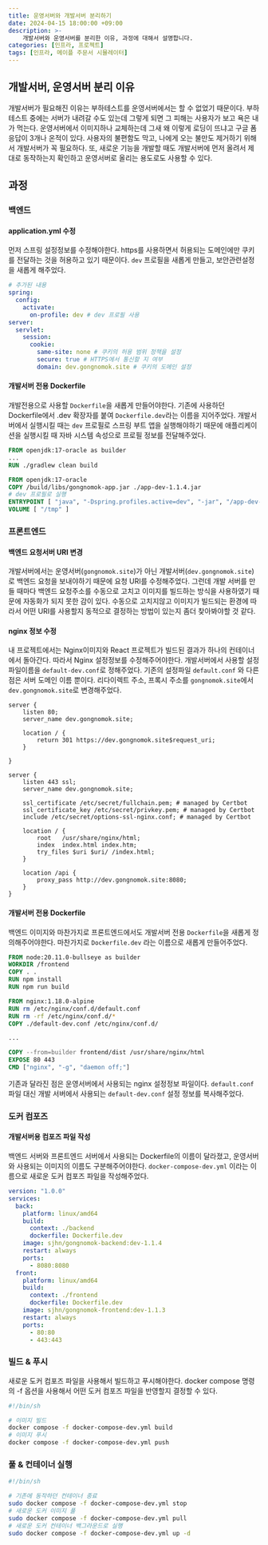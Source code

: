 ```yaml
---
title: 운영서버와 개발서버 분리하기
date: 2024-04-15 18:00:00 +09:00
description: >-
    개발서버와 운영서버를 분리한 이유, 과정에 대해서 설명합니다.
categories: [인프라, 프로젝트]
tags: [인프라, 메이플 주문서 시뮬레이터]
---
```


## 개발서버, 운영서버 분리 이유
개발서버가 필요해진 이유는 부하테스트를 운영서버에서는 할 수 없었기 때문이다. 부하테스트 중에는 서버가 내려갈 수도 있는데 그렇게 되면 그 피해는 사용자가 보고
욕은 내가 먹는다. 운영서버에서 이미지하나 교체하는데 그새 왜 이렇게 로딩이 뜨냐고 구글 폼 응답이 3개나 온적이 있다. 사용자의 불편함도 막고, 나에게 오는 불만도 제거하기 위해서 개발서버가 꼭 필요하다.
또, 새로운 기능을 개발할 때도 개발서버에 먼저 올려서 제대로 동작하는지 확인하고 운영서버로 올리는 용도로도 사용할 수 있다.

## 과정

### 백엔드

#### application.yml 수정
먼저 스프링 설정정보를 수정해야한다. https를 사용하면서 허용되는 도메인에만 쿠키를 전달하는 것을 허용하고 있기 때문이다.
`dev` 프로필을 새롭게 만들고, 보안관련설정을 새롭게 해주었다.
```yml
# 추가된 내용
spring:
  config:
    activate:
      on-profile: dev # dev 프로필 사용
server:
  servlet:
    session:
      cookie:
        same-site: none # 쿠키의 허용 범위 정책을 설정
        secure: true # HTTPS에서 통신할 지 여부
        domain: dev.gongnomok.site # 쿠키의 도메인 설정
```

#### 개발서버 전용 Dockerfile
개발전용으로 사용할 `Dockerfile`을 새롭게 만들어야한다. 기존에 사용하던 Dockerfile에서 .dev 확장자를 붙여 `Dockerfile.dev`라는 이름을 지어주었다. 개발서버에서 실행시킬 때는 `dev` 프로필로 스프링 부트 앱을 실행해야하기 때문에 애플리케이션을 실행시킬 때 자바 시스템 속성으로 프로필 정보를 전달해주었다.
```dockerfile
FROM openjdk:17-oracle as builder
...
RUN ./gradlew clean build

FROM openjdk:17-oracle
COPY /build/libs/gongnomok-app.jar ./app-dev-1.1.4.jar
# dev 프로필로 실행
ENTRYPOINT [ "java", "-Dspring.profiles.active=dev", "-jar", "/app-dev-1.1.4.jar" ]
VOLUME [ "/tmp" ]
```

### 프론트엔드

#### 백엔드 요청서버 URI 변경
개발서버에서는 운영서버(`gongnomok.site`)가 아닌 개발서버(`dev.gongnomok.site`)로 백엔드 요청을 보내야하기 때문에 요청 URI를 수정해주었다. 그런데 개발 서버를 만들 때마다 백엔드 요청주소를 수동으로 고치고 이미지를 빌드하는 방식을 사용하였기 때문에 자동화가 되지 못한 감이 있다. 수동으로 고치지않고 이미지가 빌드되는 환경에 따라서 어떤 URI를 사용할지 동적으로 결정하는 방법이 있는지 좀더 찾아봐야할 것 같다.

#### nginx 정보 수정
내 프로젝트에서는 Nginx이미지와 React 프로젝트가 빌드된 결과가 하나의 컨테이너에서 돌아간다. 따라서 Nginx 설정정보를 수정해주어야한다. 개발서버에서 사용할 설정파일이름을 `default-dev.conf`로 정해주었다. 기존의 설정파일 `default.conf` 와 다른 점은 서버 도메인 이름 뿐이다. 리다이렉트 주소, 프록시 주소를 `gongnomok.site`에서 `dev.gongnomok.site`로 변경해주었다.
```
server {
    listen 80;
    server_name dev.gongnomok.site;

    location / {
        return 301 https://dev.gongnomok.site$request_uri;
    }

}

server {
    listen 443 ssl;
    server_name dev.gongnomok.site; 

    ssl_certificate /etc/secret/fullchain.pem; # managed by Certbot
    ssl_certificate_key /etc/secret/privkey.pem; # managed by Certbot
    include /etc/secret/options-ssl-nginx.conf; # managed by Certbot

    location / {
        root   /usr/share/nginx/html;
        index  index.html index.htm;
        try_files $uri $uri/ /index.html;
    }

	location /api {
        proxy_pass http://dev.gongnomok.site:8080;
    }
}
```

#### 개발서버 전용 Dockerfile
백엔드 이미지와 마찬가지로 프론트엔드에서도 개발서버 전용 `Dockerfile`을 새롭게 정의해주어야한다. 마찬가지로 `Dockerfile.dev` 라는 이름으로 새롭게 만들어주었다.
```dockerfile
FROM node:20.11.0-bullseye as builder
WORKDIR /frontend
COPY . .
RUN npm install
RUN npm run build

FROM nginx:1.18.0-alpine
RUN rm /etc/nginx/conf.d/default.conf
RUN rm -rf /etc/nginx/conf.d/*
COPY ./default-dev.conf /etc/nginx/conf.d/

...

COPY --from=builder frontend/dist /usr/share/nginx/html
EXPOSE 80 443
CMD ["nginx", "-g", "daemon off;"]
```

기존과 달라진 점은 운영서버에서 사용되는 nginx 설정정보 파일이다. `default.conf` 파일 대신 개발 서버에서 사용되는 `default-dev.conf` 설정 정보를 복사해주었다.

### 도커 컴포즈

#### 개발서버용 컴포즈 파일 작성
백엔드 서버와 프론트엔드 서버에서 사용되는 Dockerfile의 이름이 달라졌고, 운영서버와 사용되는 이미지의 이름도 구분해주어야한다. `docker-compose-dev.yml` 이라는 이름으로 새로운 도커 컴포즈 파일을 작성해주었다.
```yml
version: "1.0.0"
services:
  back:
    platform: linux/amd64
    build:
      context: ./backend
      dockerfile: Dockerfile.dev
    image: sjhn/gongnomok-backend:dev-1.1.4
    restart: always
    ports:
      - 8080:8080
  front:
    platform: linux/amd64
    build:
      context: ./frontend
      dockerfile: Dockerfile.dev
    image: sjhn/gongnomok-frontend:dev-1.1.3
    restart: always
    ports:
      - 80:80
      - 443:443
```

### 빌드 & 푸시
새로운 도커 컴포즈 파일을 사용해서 빌드하고 푸시해야한다. docker compose 명령의 -f 옵션을 사용해서 어떤 도커 컴포즈 파일을 반영할지 결정할 수 있다.
```sh
#!/bin/sh 

# 이미지 빌드
docker compose -f docker-compose-dev.yml build
# 이미지 푸시
docker compose -f docker-compose-dev.yml push
```

### 풀 & 컨테이너 실행
```sh
#!/bin/sh

# 기존에 동작하던 컨테이너 종료
sudo docker compose -f docker-compose-dev.yml stop
# 새로운 도커 이미지 풀
sudo docker compose -f docker-compose-dev.yml pull
# 새로운 도커 컨테이너 백그라운드로 실행
sudo docker compose -f docker-compose-dev.yml up -d
```